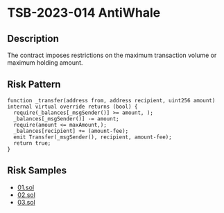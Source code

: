 
# TSB-2023-014 AntiWhale
## Description

The contract imposes restrictions on the maximum transaction volume or maximum holding amount.

## Risk Pattern

```solidity
function _transfer(address from, address recipient, uint256 amount) internal virtual override returns (bool) {
  require(_balances[_msgSender()] >= amount, );
  _balances[_msgSender()] -= amount;
  require(amount <= maxAmount,);
  _balances[recipient] += (amount-fee);
  emit Transfer(_msgSender(), recipient, amount-fee);
  return true;
}
```

## Risk Samples
 
- [01.sol](https://github.com/cryptousersecurity/token-security-benchmark/blob/main/src/TSB-2023-014/samples/01.sol) 
- [02.sol](https://github.com/cryptousersecurity/token-security-benchmark/blob/main/src/TSB-2023-014/samples/02.sol) 
- [03.sol](https://github.com/cryptousersecurity/token-security-benchmark/blob/main/src/TSB-2023-014/samples/03.sol)
